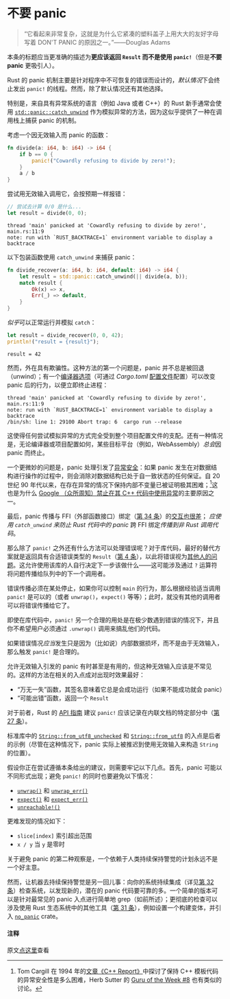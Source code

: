 # 不要 panic

> “它看起来非常复杂，这就是为什么它紧凑的塑料盖子上用大大的友好字母写着 DON'T PANIC 的原因之一。”——Douglas Adams

本条的标题应当更准确的描述为**更应该返回 `Result` 而不是使用 `panic!`**（但是**不要 panic** 更吸引人）。

Rust 的 panic 机制主要是针对程序中不可恢复的错误而设计的，*默认情况*下会终止发出 `panic!` 的线程。然而，除了默认情况还有其他选择。

特别是，来自具有异常系统的语言（例如 Java 或者 C++）的 Rust 新手通常会使用 [`std::panic::catch_unwind`] 作为模拟异常的方法，因为这似乎提供了一种在调用栈上捕获 panic 的机制。

考虑一个因无效输入而 panic 的函数：

```rust
fn divide(a: i64, b: i64) -> i64 {
    if b == 0 {
        panic!("Cowardly refusing to divide by zero!");
    }
    a / b
}
```

尝试用无效输入调用它，会按预期一样报错：

```rust
// 尝试去计算 0/0 是什么...
let result = divide(0, 0);
```

```
thread 'main' panicked at 'Cowardly refusing to divide by zero!', main.rs:11:9
note: run with `RUST_BACKTRACE=1` environment variable to display a backtrace
```

以下包装函数使用 `catch_unwind` 来捕获 panic：

```rust
fn divide_recover(a: i64, b: i64, default: i64) -> i64 {
    let result = std::panic::catch_unwind(|| divide(a, b));
    match result {
        Ok(x) => x,
        Err(_) => default,
    }
}
```

*似乎*可以正常运行并模拟 `catch`：

```rust
let result = divide_recover(0, 0, 42);
println!("result = {result}");
```

```
result = 42
```

然而，外在具有欺骗性。这种方法的第一个问题是，panic 并不总是被回退（unwind）；有一个[编译器选项]（可通过 _Cargo.toml_ [配置文件]配置）可以改变 panic 后的行为，以便立即终止进程：

```
thread 'main' panicked at 'Cowardly refusing to divide by zero!', main.rs:11:9
note: run with `RUST_BACKTRACE=1` environment variable to display a backtrace
/bin/sh: line 1: 29100 Abort trap: 6  cargo run --release
```

这使得任何尝试模拟异常的方式完全受到整个项目配置文件的支配。还有一种情况是，无论编译器或项目配置如何，某些目标平台（例如，WebAssembly）*总会*因 panic 而终止。

一个更微妙的问题是，panic 处理引发了[异常安全]：如果 panic 发生在对数据结构进行操作的过程中，则会消除对数据结构已处于自一致状态的任何保证。自 20 世纪 90 年代以来，在存在异常的情况下保持内部不变量已被证明极其困难；[^1]这也是为什么 [Google （众所周知）禁止在其 C++ 代码中使用异常]的主要原因之一。

最后，panic 传播与 FFI（外部函数接口）绑定（[第 34 条]）的[交互也很差](https://doc.rust-lang.org/nomicon/ffi.html#ffi-and-unwinding)； _应使用 `catch_unwind` 来防止 Rust 代码中的 panic_ 跨 FFI 绑定*传播到非 Rust 调用代码*。

那么除了 `panic!` 之外还有什么方法可以处理错误呢？对于库代码，最好的替代方案就是返回具有合适错误类型的 `Result`（[第 4 条]），以此将错误视为[其他人的问题](https://en.wikipedia.org/wiki/Somebody_else%27s_problem)。这允许使用该库的人自行决定下一步该做什么——这可能涉及通过 `?` 运算符将问题传播给队列中的下一个调用者。

错误传播必须在某处停止，如果你可以控制 `main` 的行为，那么根据经验适当调用 `panic!` 是可以的（或者 `unwrap()`，`expect()` 等等）；此时，就没有其他的调用者可以将错误传播给它了。

即使在库代码中，`panic!` 另一个合理的用处是在极少数遇到错误的情况下，并且你不希望用户必须通过 `.unwrap()` 调用来搞乱他们的代码。

如果错误情况*应当*发生只是因为（比如说）内部数据损坏，而不是由于无效输入，那么触发 `panic!` 是合理的。

允许无效输入引发的 panic 有时甚至是有用的，但这种无效输入应该是不常见的。这样的方法在相关的入点成对出现时效果最好：

- “万无一失”函数，其签名意味着它总是会成功运行（如果不能成功就会 panic）
- “可能出错”函数，返回一个 `Result`

对于前者，Rust 的 [API 指南] 建议 `panic!` 应该记录在内联文档的特定部分中（[第 27 条]）。

标准库中的 [`String::from_utf8_unchecked`] 和 [`String::from_utf8`] 的入点是后者的示例（尽管在这种情况下，panic 实际上被推迟到使用无效输入来构造 `String` 的位置）。

假设你正在尝试遵循本条给出的建议，则需要牢记以下几点。首先，panic 可能以不同形式出现；避免 `panic!` 的同时也要避免以下情况：

- [`unwrap()`] 和 [`unwrap_err()`]
- [`expect()`] 和 [`expect_err()`]
- [`unreachable!()`]

更难发现的情况如下：

- `slice[index]` 索引超出范围
- `x / y` 当 `y` 是零时

关于避免 panic 的第二种观察是，一个依赖于人类持续保持警觉的计划永远不是一个好主意。

然而，让机器去持续保持警觉是另一回儿事：向你的系统持续集成（详见[第 32 条]）检查系统，以发现新的，潜在的 panic 代码要可靠的多。一个简单的版本可以是针对最常见的 panic 入点进行简单地 grep（如前所述）；更彻底的检查可以涉及使用 Rust 生态系统中的其他工具（[第 31 条]），例如设置一个构建变体，并引入 [`no_panic`] crate。

#### 注释

[^1]: Tom Cargill 在 1994 年的[文章《C++ Report》](https://ptgmedia.pearsoncmg.com/imprint_downloads/informit/aw/meyerscddemo/DEMO/MAGAZINE/CA_FRAME.HTM)中探讨了保持 C++ 模板代码的异常安全性是多么困难，Herb Sutter 的 [Guru of the Week #8](http://www.gotw.ca/gotw/008.htm) 也有类似的讨论。

原文[点这里](https://www.lurklurk.org/effective-rust/panic.html)查看

<!-- 参考链接 -->

[第 4 条]: https://www.lurklurk.org/effective-rust/errors.html
[第 27 条]: ../chapter_5/item27-document-public-interfaces.md
[第 31 条]: ../chapter_5/item31-use-tools.md
[第 32 条]: ../chapter_5/item32-ci.md
[第 34 条]: https://www.lurklurk.org/effective-rust/ffi.html
[`std::panic::catch_unwind`]: https://doc.rust-lang.org/std/panic/fn.catch_unwind.html
[编译器选项]: https://doc.rust-lang.org/rustc/codegen-options/index.html#panic
[配置文件]: https://doc.rust-lang.org/cargo/reference/profiles.html#panic
[异常安全]: https://en.wikipedia.org/wiki/Exception_safety
[Google （众所周知）禁止在其 C++ 代码中使用异常]: https://google.github.io/styleguide/cppguide.html#Exceptions
[API 指南]: https://rust-lang.github.io/api-guidelines/documentation.html#function-docs-include-error-panic-and-safety-considerations-c-failure
[`String::from_utf8_unchecked`]: https://doc.rust-lang.org/std/string/struct.String.html#method.from_utf8_unchecked
[`String::from_utf8`]: https://doc.rust-lang.org/std/string/struct.String.html#method.from_utf8
[`unwrap()`]: https://doc.rust-lang.org/std/result/enum.Result.html#method.unwrap
[`unwrap_err()`]: https://doc.rust-lang.org/std/result/enum.Result.html#method.unwrap_err
[`expect()`]: https://doc.rust-lang.org/std/result/enum.Result.html#method.expect
[`expect_err()`]: https://doc.rust-lang.org/std/result/enum.Result.html#method.expect_err
[`unreachable!()`]: https://doc.rust-lang.org/std/macro.unreachable.html
[`no_panic`]: https://docs.rs/no-panic

